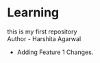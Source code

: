 # Learning
this is my first repository
<br>
Author - Harshita Agarwal

* Adding Feature 1 Changes.


